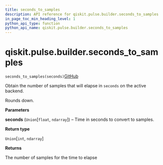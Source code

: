 ```yaml
---
title: seconds_to_samples
description: API reference for qiskit.pulse.builder.seconds_to_samples
in_page_toc_min_heading_level: 1
python_api_type: function
python_api_name: qiskit.pulse.builder.seconds_to_samples
---
```


# qiskit.pulse.builder.seconds\_to\_samples

<span id="qiskit.pulse.builder.seconds_to_samples" />

`seconds_to_samples(seconds)`[GitHub](https://github.com/qiskit/qiskit/tree/stable/0.41/qiskit/pulse/builder.py "view source code")

Obtain the number of samples that will elapse in `seconds` on the active backend.

Rounds down.

**Parameters**

**seconds** (`Union`\[`float`, `ndarray`]) – Time in seconds to convert to samples.

**Return type**

`Union`\[`int`, `ndarray`]

**Returns**

The number of samples for the time to elapse

